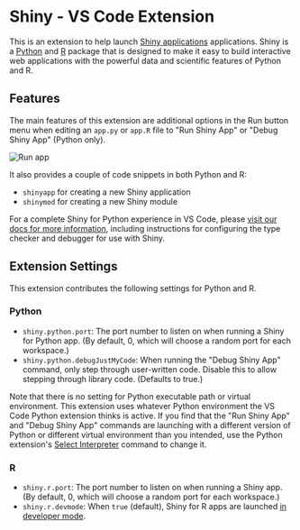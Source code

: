 # Shiny - VS Code Extension

This is an extension to help launch [Shiny applications](https://shiny.posit.co) applications. Shiny is a [Python](https://shiny.posit.co/py/) and [R](https://shiny.posit.co/r/getstarted/) package that is designed to make it easy to build interactive web applications with the powerful data and scientific features of Python and R.

## Features

The main features of this extension are additional options in the Run button menu when editing an `app.py` or `app.R` file to "Run Shiny App" or "Debug Shiny App" (Python only).

![Run app](https://shiny.posit.co/py/docs/assets/vscode.png)

It also provides a couple of code snippets in both Python and R:

- `shinyapp` for creating a new Shiny application
- `shinymod` for creating a new Shiny module

For a complete Shiny for Python experience in VS Code, please [visit our docs for more information](https://shiny.posit.co/py/docs/install-create-run.html#vs-code), including instructions for configuring the type checker and debugger for use with Shiny.

## Extension Settings

This extension contributes the following settings for Python and R.

### Python

- `shiny.python.port`: The port number to listen on when running a Shiny for Python app. (By default, 0, which will choose a random port for each workspace.)
- `shiny.python.debugJustMyCode`: When running the "Debug Shiny App" command, only step through user-written code. Disable this to allow stepping through library code. (Defaults to true.)

Note that there is no setting for Python executable path or virtual environment. This extension uses whatever Python environment the VS Code Python extension thinks is active. If you find that the "Run Shiny App" and "Debug Shiny App" commands are launching with a different version of Python or different virtual environment than you intended, use the Python extension's [Select Interpreter](https://code.visualstudio.com/docs/python/environments#_working-with-python-interpreters) command to change it.

### R

- `shiny.r.port`: The port number to listen on when running a Shiny app. (By default, 0, which will choose a random port for each workspace.)
- `shiny.r.devmode`: When `true` (default), Shiny for R apps are launched [in developer mode](https://shiny.posit.co/r/reference/shiny/latest/devmode.html).
